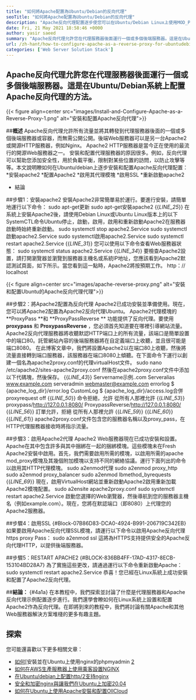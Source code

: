 ```yaml
---
title: "如何將Apache配置為Ubuntu/Debian的反向代理" 
seoTitle: "如何將Apache配置為Ubuntu/Debian的反向代理" 
description: "Apache反向代理配置逐步使您可以在Ubuntu/Debian Linux上使用MOD_PROXY在代理服務器後面運行一個或多個後端服務器。" 
date: Fri, 21 May 2021 18:58:46 +0000
author: yasir saeed
summary: "Apache反向代理允許您在代理服務器後面運行一個或多個後端服務器。這是在Ubuntu/Debian系統上配置Apache反向代理的方法。" 
url: /zh-hant/how-to-configure-apache-as-a-reverse-proxy-for-ubuntudebian/
categories: ['Web Server Solution Stack']
---
```


## Apache反向代理允許您在代理服務器後面運行一個或多個後端服務器。這是在Ubuntu/Debian系統上配置Apache反向代理的方法。

{{< figure align=center src="images/Install-and-Configure-Apache-as-a-Reverse-Proxy-1.png" alt="安裝和配置Apache反向代理">}}


##**概述**
Apache反向代理允許所有流量並將其轉發到代理服務器後面的一個或多個後端服務器或容器，而無需公開公開。後端Web服務器可以是另一台Apache2或開源HTTP服務器，例如Nginx。 Apache2 HTTP服務器是當今正在使用的最流行的開源Web服務器之一。
安裝和配置代理服務器的原因很多。例如，反向代理可以幫助您添加安全性，用於負載平衡，限制對某些位置的訪問，以防止攻擊等等。本文說明瞭如何在Ubuntu/debian上逐步安裝和配置Apache反向代理配置：
  *安裝apache2
  *配置Apache2
  *啟用其代理模塊
  *啟用SSL
  *重新啟動apache2
  * 結論

##步驟1：安裝apache2
安裝Apache2非常簡單易於運行。要進行安裝，請簡單地運行以下命令：
sudo apt-get更新
sudo apt-get安裝apache2
{{_LINE_25_}}
在系統上安裝Apache2後，請使用Debian Linux或Ubuntu Linux版本上的以下SystemCTL命令Ubuntu停止，啟動，啟用，啟用和重新啟動Apache2在服務器啟動時始終重新啟動。
sudo systemctl stop apache2.Service
sudo systemctl啟動apache2.Service
sudo systemctl啟用apache2.Service
sudo systemctl restart apache2.Service
{{_LINE_31_}}
您可以使用以下命令查看Web服務器狀態：
sudo systemctl status apache2.Service
{{_LINE_34_}}
要檢查Apache2設置，請打開瀏覽器並瀏覽到服務器主機名或系統IP地址，您應該看到Apache2默認測試頁面，如下所示。當您看到這一點時，Apache2將按預期工作。 http：// localhost

{{< figure align=center src="images/apache-reverse-proxy.png" alt="安裝和配置Ubuntu的Apache反向代理代理">}}


##步驟2：將Apache2配置為反向代理
Apache2已成功安裝並準備使用。現在，您可以將Apache2配置為Apache2反向代理Ubuntu。 Apache2代理模塊的**ProxyPass **和 **ProxyPassReverse ** 功能提供了反向代理。要使用 **proxypass**  和 **ProxypassReverse** ，您必須首先知道要在哪裡引導網站流量。
Apache2反向代理服務器將收聽默認HTTP端口上的所有流量，該端口是簡單設置中的端口80。託管網站內容的後端服務器將在自定義端口上收聽，並且很可能是端口8080。
在此博客文章中，我們將設置Apache2以在端口80上收聽，然後將流量直接轉到端口服務器，該服務器在端口8080上傾聽。在下面命令下運行以創建一個名為apache2proxy.conf的代理virtualHost文件。
sudo nano /etc/apache2/sites-apache2proxy.conf
然後在apache2proxy.conf文件中添加以下代碼塊，然後保存。
{{_LINE_43_}}
        Servername示例..com
        Serveralias www.example.com
        serveradmin webmaster@example.com
        errorlog $ {apache_log_dir}/error.log
        CustomLog $ {apache_log_dir}/access.log合併
        proxyrequest off
{{_LINE_50_}}
          命令拒絕，允許
          從所有人那裡允許
{{_LINE_53_}}
        proxypass/http://127.0.0.1:8080/
        ProxypassReverse/http://127.0.0.1:8080/
{{_LINE_56_}}
          訂單允許，拒絕
          從所有人那裡允許
{{_LINE_59_}}
{{_LINE_60_}}
{{_LINE_61_}}
apache2proxy.conf文件包含您的服務器名稱以及proxy_pass，在HTTP代理服務器接收時將指示流量。

##步驟3：啟用Apache2代理
Apache2 Web服務器現在已成功安裝和設置。 Apache在其中包含許多與其中捆綁在一起的捆綁模塊。這些模塊未在Fresh Apache2安裝中啟用。首先，我們需要啟用所需的模塊，以啟用所需的apache mod_proxy模塊及其幾個附加模塊以支持不同的網絡協議。運行下面列出的命令以啟用其HTTP代理模塊。
sudo a2enmod代理
sudo a2enmod proxy_http
sudo a2enmod proxy_balancer
sudo a2enmod lbmethod_byrequests
{{_LINE_69_}}
現在，啟用VirtualHost網站並重新啟動Apache2啟用重新加載Apache2模塊配置。
sudo a2ensite apache2proxy.conf
sudo systemctl restart apache2.Service
啟動您選擇的Web瀏覽器，然後導航到您的服務器主機名（例如example.com）。現在，您將在默認端口（即8080）上代理您的Apache2服務器。

##步驟4：啟用SSL   {#Block-07B86D83-DCA0-4924-B991-206719C342EB}
如果要啟用Apache反向代理SSL模塊，請運行以下命令以啟用Apache反向代理https proxy Pass：
sudo a2enmod ssl
這將為HTTPS支持提供安全的Apache反向代理HTTP，以提供後端服務器。

##步驟5：RESTART APACHE2   {#BLOCK-836BB4FF-17AD-4317-8ECB-153104BD28A7}
為了實施這些更改，請通過運行以下命令重新啟動Apache：
sudo systemctl restart apache2.Service
恭喜！您已經在Linux系統上成功安裝和配置了Apache2反向代理。

##**結論：**   {#4a1a}
在本教程中，我們探索並討論了什麼是代理服務器和Apache反向代理示例配置逐步進行。我們還學會瞭如何在Linux系統上設置和配置Apache2作為反向代理。在即將到來的教程中，我們將討論有關Apache和其他Web服務器解決方案堆棧的更多有趣主題。

## 探索
您可能還喜歡以下更多相關文章：
  * [如何][1][安裝並在Ubuntu上使用nginx的phpmyadmin [2]
  * [如何在AWS生產服務器上使用乘客設置NGINX][3]
  * [在Ubuntu/debian上配置http/2支持nginx][4]
  * [安全和加密nginx與讓我們在Ubuntu上加密20.04][5]
  * [如何在Ubuntu上使用Apache安裝和配置OllCloud][6]

  
[1]: https://blog.containerize.com/web-server-solution-stack/zh-hant/how-to-configure-apache-as-a-reverse-proxy-for-ubuntudebian/
[2]: https://blog.containerize.com/web-server-solution-stack/how-to-install-and-secure-phpmyadmin-with-nginx-on-ubuntu/
[3]: https://blog.containerize.com/web-server-solution-stack/how-to-setup-nginx-with-passenger-on-aws-production-server/
[4]: https://blog.containerize.com/web-server-solution-stack/how-to-configure-http2-support-in-nginx-on-ubuntudebian/
[5]: https://blog.containerize.com/web-server-solution-stack/how-to-secure-nginx-with-letsencrypt-on-ubuntu-20-04/
[6]: https://blog.containerize.com/backup-and-sync-software/how-to-install-and-configure-owncloud-with-apache-on-ubuntu/
